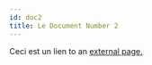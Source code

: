 ```yaml
---
id: doc2
title: Le Document Number 2
---
```


Ceci est un lien to an [external page.](http://www.example.com/)
